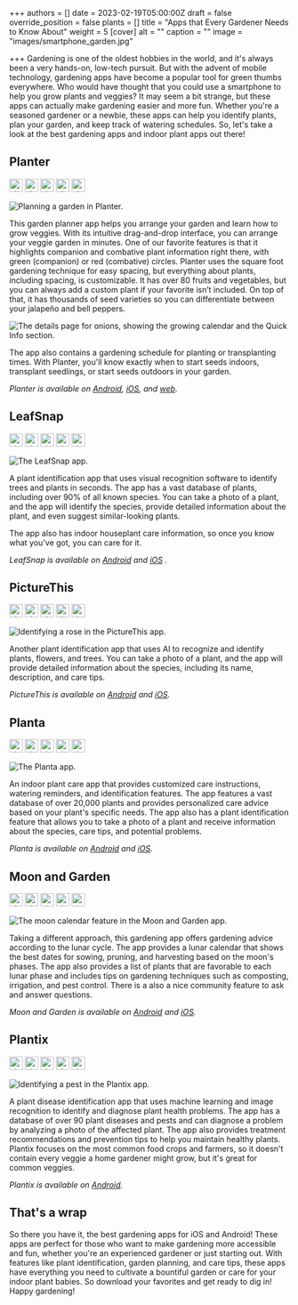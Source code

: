 +++
authors = []
date = 2023-02-19T05:00:00Z
draft = false
override_position = false
plants = []
title = "Apps that Every Gardener Needs to Know About"
weight = 5
[cover]
alt = ""
caption = ""
image = "images/smartphone_garden.jpg"

+++
Gardening is one of the oldest hobbies in the world, and it's always been a very hands-on, low-tech pursuit. But with the advent of mobile technology, gardening apps have become a popular tool for green thumbs everywhere. Who would have thought that you could use a smartphone to help you grow plants and veggies? It may seem a bit strange, but these apps can actually make gardening easier and more fun. Whether you're a seasoned gardener or a newbie, these apps can help you identify plants, plan your garden, and keep track of watering schedules. So, let's take a look at the best gardening apps and indoor plant apps out there!

## Planter

<div>
<img alt="star" src="/images/icons/star.svg" height="24px" style="display:inline; margin:0px;">
<img alt="star" src="/images/icons/star.svg" height="24px" style="display:inline; margin:0px;">
<img alt="star" src="/images/icons/star.svg" height="24px" style="display:inline; margin:0px;">
<img alt="star" src="/images/icons/star.svg" height="24px" style="display:inline; margin:0px;">
<img alt="star" src="/images/icons/star_half.svg" height="24px" style="display:inline; margin:0px;">
</div>

![](images/planter_preview.gif "Planning a garden in Planter.")

This garden planner app helps you arrange your garden and learn how to grow veggies. With its intuitive drag-and-drop interface, you can arrange your veggie garden in minutes. One of our favorite features is that it highlights companion and combative plant information right there, with green (companion) or red (combative) circles. Planter uses the square foot gardening technique for easy spacing, but everything about plants, including spacing, is customizable. It has over 80 fruits and vegetables, but you can always add a custom plant if your favorite isn’t included. On top of that, it has thousands of seed varieties so you can differentiate between your jalapeño and bell peppers.

![](images/planter_calendar.webp "The details page for onions, showing the growing calendar and the Quick Info section.")

The app also contains a gardening schedule for planting or transplanting times. With Planter, you'll know exactly when to start seeds indoors, transplant seedlings, or start seeds outdoors in your garden.

*Planter is available on [Android](https://play.google.com/store/apps/details?id=com.perculacreative.peter.gardenplanner&hl=en_US&gl=US), [iOS](https://apps.apple.com/us/app/planter-garden-planner/id1542642210), and [web](https://planter.garden).*

## LeafSnap

<div>
<img alt="star" src="/images/icons/star.svg" height="24px" style="display:inline; margin:0px;">
<img alt="star" src="/images/icons/star.svg" height="24px" style="display:inline; margin:0px;">
<img alt="star" src="/images/icons/star.svg" height="24px" style="display:inline; margin:0px;">
<img alt="star" src="/images/icons/star.svg" height="24px" style="display:inline; margin:0px;">
<img alt="star" src="/images/icons/star_half.svg" height="24px" style="display:inline; margin:0px;">
</div>

![](images/LeafSnap.webp "The LeafSnap app.")

A plant identification app that uses visual recognition software to identify trees and plants in seconds. The app has a vast database of plants, including over 90% of all known species. You can take a photo of a plant, and the app will identify the species, provide detailed information about the plant, and even suggest similar-looking plants.

The app also has indoor houseplant care information, so once you know what you've got, you can care for it.

*LeafSnap is available on [Android](https://play.google.com/store/apps/details?id=plant.identification.snap&hl=en_US&gl=US) and [iOS](https://apps.apple.com/us/app/leafsnap-plant-identification/id1487972880) .*

## PictureThis

<div>
<img alt="star" src="/images/icons/star.svg" height="24px" style="display:inline; margin:0px;">
<img alt="star" src="/images/icons/star.svg" height="24px" style="display:inline; margin:0px;">
<img alt="star" src="/images/icons/star.svg" height="24px" style="display:inline; margin:0px;">
<img alt="star" src="/images/icons/star.svg" height="24px" style="display:inline; margin:0px;">
<img alt="star" src="/images/icons/star_half.svg" height="24px" style="display:inline; margin:0px;">
</div>

![](images/PictureThis.webp "Identifying a rose in the PictureThis app.")

Another plant identification app that uses AI to recognize and identify plants, flowers, and trees. You can take a photo of a plant, and the app will provide detailed information about the species, including its name, description, and care tips.

*PictureThis is available on [Android](https://play.google.com/store/apps/details?id=cn.danatech.xingseus&hl=en_US&gl=US) and [iOS](https://apps.apple.com/us/app/picturethis-plant-identifier/id1252497129).*

## Planta

<div>
<img alt="star" src="/images/icons/star.svg" height="24px" style="display:inline; margin:0px;">
<img alt="star" src="/images/icons/star.svg" height="24px" style="display:inline; margin:0px;">
<img alt="star" src="/images/icons/star.svg" height="24px" style="display:inline; margin:0px;">
<img alt="star" src="/images/icons/star.svg" height="24px" style="display:inline; margin:0px;">
<img alt="star" src="/images/icons/star_half.svg" height="24px" style="display:inline; margin:0px;">
</div>

![](images/planta.webp "The Planta app.")

An indoor plant care app that provides customized care instructions, watering reminders, and identification features. The app features a vast database of over 20,000 plants and provides personalized care advice based on your plant's specific needs. The app also has a plant identification feature that allows you to take a photo of a plant and receive information about the species, care tips, and potential problems.

*Planta is available on [Android](https://play.google.com/store/apps/details?id=com.stromming.planta&hl=en_US&gl=US) and [iOS](https://apps.apple.com/us/app/planta-plant-care-reminders/id1410126781).*

## Moon and Garden

<div>
<img alt="star" src="/images/icons/star.svg" height="24px" style="display:inline; margin:0px;">
<img alt="star" src="/images/icons/star.svg" height="24px" style="display:inline; margin:0px;">
<img alt="star" src="/images/icons/star.svg" height="24px" style="display:inline; margin:0px;">
<img alt="star" src="/images/icons/star.svg" height="24px" style="display:inline; margin:0px;">
<img alt="star" src="/images/icons/star_half.svg" height="24px" style="display:inline; margin:0px;">
</div>

![](images/moongarden.webp "The moon calendar feature in the Moon and Garden app.")

Taking a different approach, this gardening app offers gardening advice according to the lunar cycle. The app provides a lunar calendar that shows the best dates for sowing, pruning, and harvesting based on the moon's phases. The app also provides a list of plants that are favorable to each lunar phase and includes tips on gardening techniques such as composting, irrigation, and pest control. There is a also a nice community feature to ask and answer questions.

*Moon and Garden is available on [Android](https://play.google.com/store/apps/details?id=com.cs.biodyapp&hl=en_US&gl=US) and [iOS](https://apps.apple.com/us/app/moon-garden/id1038475934).*

## Plantix

<div>
<img alt="star" src="/images/icons/star.svg" height="24px" style="display:inline; margin:0px;">
<img alt="star" src="/images/icons/star.svg" height="24px" style="display:inline; margin:0px;">
<img alt="star" src="/images/icons/star.svg" height="24px" style="display:inline; margin:0px;">
<img alt="star" src="/images/icons/star.svg" height="24px" style="display:inline; margin:0px;">
<img alt="star" src="/images/icons/star_half.svg" height="24px" style="display:inline; margin:0px;">
</div>

![](images/plantix.webp "Identifying a pest in the Plantix app.")

A plant disease identification app that uses machine learning and image recognition to identify and diagnose plant health problems. The app has a database of over 90 plant diseases and pests and can diagnose a problem by analyzing a photo of the affected plant. The app also provides treatment recommendations and prevention tips to help you maintain healthy plants. Plantix focuses on the most common food crops and farmers, so it doesn't contain every veggie a home gardener might grow, but it's great for common veggies.

*Plantix is available on [Android](https://play.google.com/store/apps/details?id=com.peat.GartenBank&hl=en_US&gl=US).*

## That's a wrap

So there you have it, the best gardening apps for iOS and Android! These apps are perfect for those who want to make gardening more accessible and fun, whether you're an experienced gardener or just starting out. With features like plant identification, garden planning, and care tips, these apps have everything you need to cultivate a bountiful garden or care for your indoor plant babies. So download your favorites and get ready to dig in! Happy gardening!